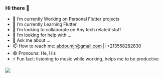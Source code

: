 ### Hi there 👋

- 🔭 I’m currently Working on Personal Flutter projects
- 🌱 I’m currently Learning Flutter
- 👯 I’m looking to collaborate on Any tech related stuff
- 🤔 I’m looking for help with ...
- 💬 Ask me about ...
- 📫 How to reach me: abdoumjr@gmail.com || +213558282830
- 😄 Pronouns: He, His
- ⚡ Fun fact: listening to music while working, helps me to be productive

<img src="https://github-readme-stats.vercel.app/api?username=0x4bd0&&show_icons=true&title_color=ffffff&count_private=true&icon_color=bb2acf&text_color=daf7dc&bg_color=151515">
